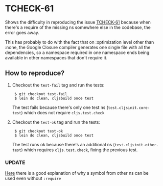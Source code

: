 # TCHECK-61

Shows the difficulty in reproducing the issue [TCHECK-61](http://dev.clojure.org/jira/browse/TCHECK-61) because when there's a require of the missing ns somewhere else in the codebase, the error goes away.

This has probably to do with the fact that on :optimization level other than :none, the Google Closure compiler generates one single file with all the dependencies, so a namespace required in one namespace ends
being available in other namespaces that don't require it.

## How to reproduce?

1. Checkout the `test-fail` tag and run the tests:

        $ git checkout test-fail
        $ lein do clean, cljsbuild once test

    The test fails because there's only one test ns (`test.cljsinit.core-test`) which does not require `cljs.test.check`

2. Checkout the `test-ok` tag and run the tests:

        $ git checkout test-ok
        $ lein do clean, cljsbuild once test

    The test runs ok because there's an additional ns (`test.cljsinit.other-test`) which requires `cljs.test.check`, fixing the previous test.

### UPDATE

[Here](https://github.com/shaunlebron/cljs-circular-dependency) there is a good explanation of why a symbol from other ns can be used even without `:require`
